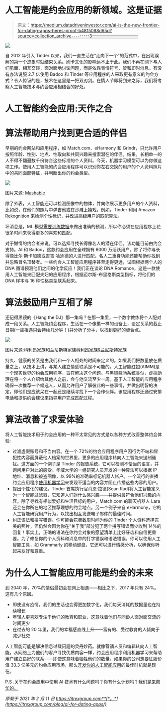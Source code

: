 # 人工智能是约会应用的新领域。这是证据

> 原文：<https://medium.datadriveninvestor.com/ai-is-the-new-frontier-for-dating-apps-heres-proof-b4815088d65d?source=collection_archive---------3----------------------->

![](img/ad684565e70993368c93133b13befa3f.png)

自 2012 年引入 Tinder 以来，我们一直生活在“走向下一个”的范式中，在出现误解的第一个迹象时就结束关系。刷卡文化的影响远不止于此。我们不再在网下与人们见面，相互交谈，面对面地讨论问题，而是依靠表情符号、赞和即时消息。有没有办法说服 2.7 亿使用 Badoo 和 Tinder 等应用程序的人采取更有意义的约会方式？令人惊讶的是，技术在这里是一把双刃剑。在情人节即将到来之际，我们将考察人工智能技术与约会应用相结合的好处。

# 人工智能约会应用:天作之合

# 算法帮助用户找到更合适的伴侣

早期的约会网站和应用程序，如 Match.com、eHarmony 和 Grindr，只允许用户按照年龄、性别、地点、性取向和共同兴趣来搜索潜在的伴侣。结果，长相单一的人不得不翻遍数千份符合这些标准的个人资料。今天，机器学习模型可以为你做这项工作。使用人工智能的约会应用程序可以识别你左右交换的用户的个人资料照片中的共同面部特征，并判断出你的约会类型。

![](img/a0e55575796ca525a9823c0fbfaf0348.png)

图片来源: [Mashable](https://mashable.com/article/tinder-hack-bot-ai-dating/)

除了外表，人工智能还可以检测图像中的物体，并向你展示更多用户的个人资料，比如说，在他们的照片中弹吉他或在沙滩上嬉戏。例如，Tinder 利用 Amazon Rekognition 来检测个性标记，并改进高级用户的匹配算法。

坏消息是，ML 模型[需要训练数据](https://itrexgroup.com/blog/ai-types-subsets-use-cases/)来做出准确的预测，所以你必须在应用程序上花很多时间来获得更多的喜欢和匹配。

对于懒惰的约会者来说，可以选择寻找长得像名人的潜在伴侣。该功能目前由约会支持。AI 和 Badoo，这款约会应用在全球拥有 6000 万活跃用户。除了将你与长得像比尔·斯卡加德或吉吉·哈迪德的人进行匹配，名人二重身功能还能帮助你找到并忽略冒名顶替者。一些约会人工智能应用程序甚至走得更远，试图根据两个人的 DNA 图谱预测他们之间的化学反应！我们正在谈论 DNA Romance，这是一款使用人工智能来匹配夫妇的应用程序，根据迈尔斯-布里格斯类型指标，将他们的 DNA 样本与 16 种性格类型联系起来。

# 算法鼓励用户互相了解

还记得黑镜的《Hang the DJ》那一集吗？在那一集里，一个数字教练将个人配对成一段关系。人工智能约会程序，生活在一个像巢一样的设备上，设定关系的截止日期(一些相遇只会持续几分钟！)并分析了分手，以找到更好的契合点。

![](img/c21d14db73a589447e545aa4aed0b488.png)

图片来源:科利昂家族和兰尼斯特家族[科利昂家族&兰尼斯特家族](https://corleonesandlannisters.com/2018/01/10/black-mirror-review-hang-the-dj/)

持久、健康的关系是由我们和一个人相处的时间来定义的。如果我们把数量放在质量之上，从技术上讲，与某人建立情感联系是不可能的。人工智能红娘(AIMM)是一个现实世界的约会应用程序，旨在解决这个问题。与黑镜蔻驰系统类似，虚拟助理在将一个人介绍给其他人之前，会与他交流至少一周。基于人工智能的应用程序确保一次推荐一个候选人，从而允许用户了解彼此的一些事情，并做出明智的决定，即他们是应该呆在一起还是继续寻找下一个合作伙伴。该应用程序还通过安排电话和提供约会建议来指导用户完成匹配过程。

# 算法改善了求爱体验

将人工智能技术用于约会应用的一种不太常见的方式是以各种方式改善整体约会体验:

*   过滤虚假账号和不当内容。在一个 72%的约会应用程序用户因行为不端和冒犯性内容而屏蔽他人档案的世界里，更多的应用程序转向人工智能来遏制骚扰。这方面的一个例子是 Tinder 的报告系统，它可以检测不恰当的语言，并询问用户对此的感受。华威大学的一组研究人员开发的一种算法可以根据 IP 地址、消息和被盗图像，以 99%的准确率标记机器人帐户。一个流行的直播约会应用程序[使用机器学习](https://itrexgroup.com/case-studies/popular-social-networking-apps-get-exciting-new-live-streaming-features/)来发现不适当的内容并阻止传播这些内容的用户。
*   提出个性化的建议。Tinder 首席执行官肖恩·拉德(Sean Rad)将人工智能定义为一个智能过滤器，它知道人们对什么感兴趣——并提供最符合他们兴趣的内容。除了寻找有相似爱好和生活目标的用户，Match.com 的聊天机器人 Lara 还会在你所在的地区推荐理想的约会地点。另一个例子来自 eHarmony，它的人工智能研究用户行为，以找出相互发送电子邮件的最佳时间。
*   纠正语法和拼写错误。你可能会花费数周时间为你的 Tinder 个人资料选择完美的照片，但仍然会因为你在“关于我”部分犯了两个拼写错误而少收到 14%的回复！事实上，正确的语法在你约会对象的愿望清单上比好牙齿和自信更重要。为了修复你的个人资料和消息中的打字错误和语法错误，你可以使用人工智能工具，如 Grammarly 的移动键盘，它还可以进行情感分析，以确保你听起来友好和尊重。

# 为什么人工智能应用可能是约会的未来

到 2040 年，70%的情侣最初会在网上相遇——相比之下，2017 年只有 24%。这有几个原因。

*   即使没有疫情，我们的生活也变得更加数字化，我们每天消耗的数据量也在持续增长
*   年轻人更喜欢专注于他们的教育和职业，这意味着他们与同龄人面对面交流的时间更少
*   在过去的 20 年里，我们的幸福感直线上升——富有的、受过教育的人倾向于减少社交

人工智能可能是解决信息过载问题的灵丹妙药。就像营销人员和编辑转向人工智能，从网络上为他们的客户寻找优质内容一样，约会应用程序利用机器学习来帮助用户建立良好的联系——即使这意味着牺牲他们的数量。如果你的公司想要征服价值 33.3 亿美元的约会应用市场，那么[开发你的人工智能应用](https://itrexgroup.com/services/artificial-intelligence/)的最佳时机就是现在。

P.S .关于在约会应用中使用 AI 技术有什么问题吗？你有什么计划吗？我们[是来帮忙的。](https://itrexgroup.com/contact-us/)

*原载于 2021 年 2 月 11 日 https://itrexgroup.com**[*。*](https://itrexgroup.com/blog/ai-for-dating-apps/)*